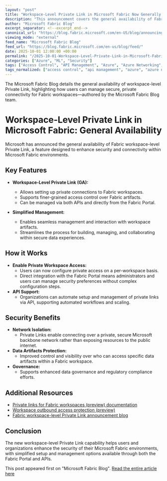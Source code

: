 ```yaml
---
layout: "post"
title: "Workspace-Level Private Link in Microsoft Fabric Now Generally Available"
description: "This announcement covers the general availability of Fabric workspace-level Private Link in Microsoft Fabric. It explains how users can now set up and manage private connectivity for Fabric workspaces directly from the Fabric Portal, ensuring secure, efficient data collaboration and management. The update integrates secure network architecture for data artifacts."
author: "Microsoft Fabric Blog"
excerpt_separator: <!--excerpt_end-->
canonical_url: "https://blog.fabric.microsoft.com/en-US/blog/announcing-general-availability-of-workspace-level-private-link-in-microsoft-fabric/"
viewing_mode: "external"
feed_name: "Microsoft Fabric Blog"
feed_url: "https://blog.fabric.microsoft.com/en-us/blog/feed/"
date: 2025-10-01 12:00:00 +00:00
permalink: "/2025-10-01-Workspace-Level-Private-Link-in-Microsoft-Fabric-Now-Generally-Available.html"
categories: ["Azure", "ML", "Security"]
tags: ["Access Control", "API Management", "Azure", "Azure Networking", "Collaboration", "Data Governance", "Data Security", "Fabric Portal", "Microsoft Fabric", "ML", "Network Isolation", "News", "Private Link", "Security", "Workspace Security"]
tags_normalized: ["access control", "api management", "azure", "azure networking", "collaboration", "data governance", "data security", "fabric portal", "microsoft fabric", "ml", "network isolation", "news", "private link", "security", "workspace security"]
---
```


The Microsoft Fabric Blog details the general availability of workspace-level Private Link, highlighting how users can manage secure, private connectivity for Fabric workspaces—authored by the Microsoft Fabric Blog team.<!--excerpt_end-->

# Workspace-Level Private Link in Microsoft Fabric: General Availability

Microsoft has announced the general availability of Fabric workspace-level Private Link, a feature designed to enhance security and connectivity within Microsoft Fabric environments.

## Key Features

- **Workspace-Level Private Link (GA):**
  - Allows setting up private connections to Fabric workspaces.
  - Supports finer-grained access control over Fabric artifacts.
  - Can be managed via both APIs and directly from the Fabric Portal.

- **Simplified Management:**
  - Enables seamless management and interaction with workspace artifacts.
  - Streamlines the process for building, managing, and collaborating within secure data experiences.

## How it Works

- **Enable Private Workspace Access:**
  - Users can now configure private access on a per-workspace basis.
  - Direct integration with the Fabric Portal means administrators and users can manage security preferences without complex configuration steps.
- **API Support:**
  - Organizations can automate setup and management of private links via API, supporting automated workflows and scaling.

## Security Benefits

- **Network Isolation:**
  - Private Links enable connecting over a private, secure Microsoft backbone network rather than exposing resources to the public internet.
- **Data Artifacts Protection:**
  - Improved control and visibility over who can access specific data artifacts within a Fabric workspace.
- **Governance:**
  - Supports enhanced data governance and regulatory compliance efforts.

## Additional Resources

- [Private links for Fabric workspaces (preview) documentation](https://learn.microsoft.com/fabric/security/security-workspace-level-private-links-overview)
- [Workspace outbound access protection (preview)](https://learn.microsoft.com/fabric/security/workspace-outbound-access-protection-overview)
- [Fabric workspace-level Private Link announcement blog](https://blog.fabric.microsoft.com/blog/fabric-workspace-level-private-link-preview/)

## Conclusion

The new workspace-level Private Link capability helps users and organizations enhance the security of their Microsoft Fabric environments, with simplified setup and management options available through both the Fabric Portal and APIs.

This post appeared first on "Microsoft Fabric Blog". [Read the entire article here](https://blog.fabric.microsoft.com/en-US/blog/announcing-general-availability-of-workspace-level-private-link-in-microsoft-fabric/)

